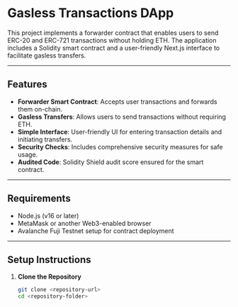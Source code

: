 # Gasless Transactions DApp

This project implements a forwarder contract that enables users to send ERC-20 and ERC-721 transactions without holding ETH. The application includes a Solidity smart contract and a user-friendly Next.js interface to facilitate gasless transfers.

---

## Features

- **Forwarder Smart Contract**: Accepts user transactions and forwards them on-chain.
- **Gasless Transfers**: Allows users to send transactions without requiring ETH.
- **Simple Interface**: User-friendly UI for entering transaction details and initiating transfers.
- **Security Checks**: Includes comprehensive security measures for safe usage.
- **Audited Code**: Solidity Shield audit score ensured for the smart contract.

---

## Requirements

- Node.js (v16 or later)
- MetaMask or another Web3-enabled browser
- Avalanche Fuji Testnet setup for contract deployment

---

## Setup Instructions

1. **Clone the Repository**  
   ```bash
   git clone <repository-url>
   cd <repository-folder>
